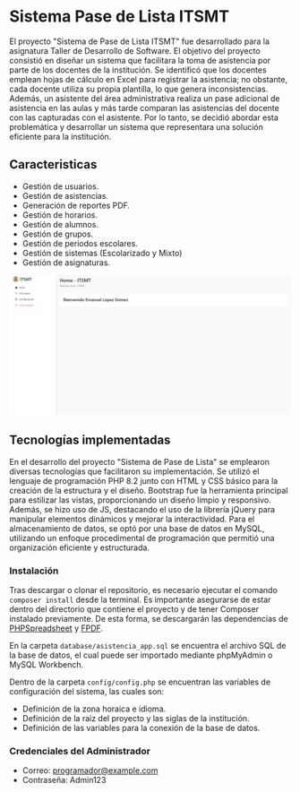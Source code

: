 # Sistema Pase de Lista ITSMT
El proyecto "Sistema de Pase de Lista ITSMT" fue desarrollado para la asignatura Taller de Desarrollo de Software. El objetivo del proyecto consistió en diseñar un sistema que facilitara la toma de asistencia por parte de los docentes de la institución. Se identificó que los docentes emplean hojas de cálculo en Excel para registrar la asistencia; no obstante, cada docente utiliza su propia plantilla, lo que genera inconsistencias. Además, un asistente del área administrativa realiza un pase adicional de asistencia en las aulas y más tarde comparan las asistencias del docente con las capturadas con el asistente. Por lo tanto, se decidió abordar esta problemática y desarrollar un sistema que representara una solución eficiente para la institución.

## Caracteristicas
- Gestión de usuarios.
- Gestión de asistencias.
- Generación de reportes PDF.
- Gestión de horarios.
- Gestión de alumnos.
- Gestión de grupos.
- Gestión de periodos escolares.
- Gestión de sistemas (Escolarizado y Mixto)
- Gestión de asignaturas.

![System Home](https://github.com/HLBrandon/asistencia/blob/7a8cf6d865ce0f8a57c97fc40cc96174e730490f/screenshots/screen_1.png)

## Tecnologías implementadas
En el desarrollo del proyecto "Sistema de Pase de Lista" se emplearon diversas tecnologías que facilitaron su implementación. Se utilizó el lenguaje de programación PHP 8.2 junto con HTML y CSS básico para la creación de la estructura y el diseño. Bootstrap fue la herramienta principal para estilizar las vistas, proporcionando un diseño limpio y responsivo. Además, se hizo uso de JS, destacando el uso de la librería jQuery para manipular elementos dinámicos y mejorar la interactividad. Para el almacenamiento de datos, se optó por una base de datos en MySQL, utilizando un enfoque procedimental de programación que permitió una organización eficiente y estructurada.

### Instalación
Tras descargar o clonar el repositorio, es necesario ejecutar el comando `composer install` desde la terminal. Es importante asegurarse de estar dentro del directorio que contiene el proyecto y de tener Composer instalado previamente. De esta forma, se descargarán las dependencias de [PHPSpreadsheet](https://phpspreadsheet.readthedocs.io/en/latest/ "PHPSpreadsheet") y [FPDF](https://www.fpdf.org/ "FPDF").

En la carpeta `database/asistencia_app.sql` se encuentra el archivo SQL de la base de datos, el cual puede ser importado mediante phpMyAdmin o MySQL Workbench.

Dentro de la carpeta `config/config.php` se encuentran las variables de configuración del sistema, las cuales son:

- Definición de la zona horaica e idioma.
- Definición de la raiz del proyecto y las siglas de la institución.
- Definición de las variables para la conexión de la base de datos.

### Credenciales del Administrador
- Correo: programador@example.com
- Contraseña: Admin123